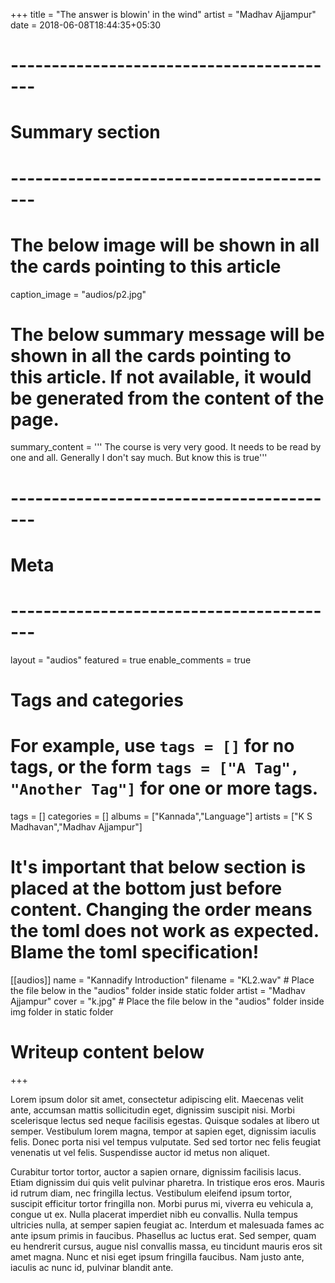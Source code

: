 +++
title = "The answer is blowin' in the wind"
artist = "Madhav Ajjampur"
date = 2018-06-08T18:44:35+05:30



# -----------------------------------------
# Summary section
# -----------------------------------------

# The below image will be shown in all the cards pointing to this article
caption_image = "audios/p2.jpg"
# The below summary message will be shown in all the cards pointing to this article. If not available, it would be generated from the content of the page.
summary_content = '''
The course is very very good. It needs to be read by one and all.
Generally I don't say much. But know this is true'''


# -----------------------------------------
# Meta
# -----------------------------------------

layout = "audios"
featured = true
enable_comments = true

# Tags and categories
# For example, use `tags = []` for no tags, or the form `tags = ["A Tag", "Another Tag"]` for one or more tags.
tags = []
categories = []
albums = ["Kannada","Language"]
artists = ["K S Madhavan","Madhav Ajjampur"]

# It's important that below section is placed at the bottom just before content. Changing the order means the toml does not work as expected. Blame the toml specification!
[[audios]]
name = "Kannadify Introduction"
filename = "KL2.wav" # Place the file below in the "audios" folder inside static folder
artist = "Madhav Ajjampur"
cover = "k.jpg" # Place the file below in the "audios" folder inside img folder in static folder

# Writeup content below
+++


Lorem ipsum dolor sit amet, consectetur adipiscing elit. Maecenas velit ante, accumsan mattis sollicitudin eget, dignissim suscipit nisi. Morbi scelerisque lectus sed neque facilisis egestas. Quisque sodales at libero ut semper. Vestibulum lorem magna, tempor at sapien eget, dignissim iaculis felis. Donec porta nisi vel tempus vulputate. Sed sed tortor nec felis feugiat venenatis ut vel felis. Suspendisse auctor id metus non aliquet.

Curabitur tortor tortor, auctor a sapien ornare, dignissim facilisis lacus. Etiam dignissim dui quis velit pulvinar pharetra. In tristique eros eros. Mauris id rutrum diam, nec fringilla lectus. Vestibulum eleifend ipsum tortor, suscipit efficitur tortor fringilla non. Morbi purus mi, viverra eu vehicula a, congue ut ex. Nulla placerat imperdiet nibh eu convallis. Nulla tempus ultricies nulla, at semper sapien feugiat ac. Interdum et malesuada fames ac ante ipsum primis in faucibus. Phasellus ac luctus erat. Sed semper, quam eu hendrerit cursus, augue nisl convallis massa, eu tincidunt mauris eros sit amet magna. Nunc et nisi eget ipsum fringilla faucibus. Nam justo ante, iaculis ac nunc id, pulvinar blandit ante.


